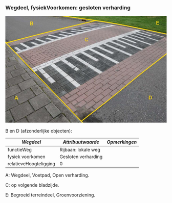 ### Wegdeel, fysiekVoorkomen: gesloten verharding

![dsc\_2340](media/32c35d0d6022edd19fde849c779d920d1a353ec0.jpg)

B en D (afzonderlijke objecten):

| ***Wegdeel***          | ***Attribuutwaarde*** | ***Opmerkingen*** |
|------------------------|-----------------------|-------------------|
| functieWeg             | Rijbaan: lokale weg   |                   |
| fysiek voorkomen       | Gesloten verharding   |                   |
| relatieveHoogteligging | 0                     |                   |

A: Wegdeel, Voetpad, Open verharding.

C: op volgende bladzijde.

E: Begroeid terreindeel, Groenvoorziening.

